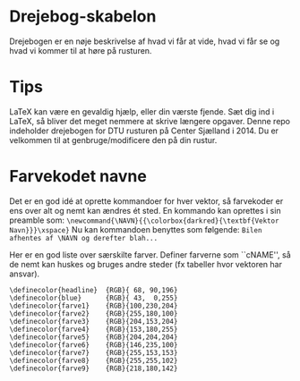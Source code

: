 # Drejebog-skabelon
Drejebogen er en nøje beskrivelse af hvad vi får at vide, hvad vi får se og hvad vi kommer til at høre på rusturen.

# Tips
LaTeX kan være en gevaldig hjælp, eller din værste fjende. Sæt dig ind i LaTeX, så bliver det meget nemmere at skrive længere opgaver. Denne repo indeholder drejebogen for DTU rusturen på Center Sjælland i 2014. Du er velkommen til at genbruge/modificere den på din rustur.

# Farvekodet navne
Det er en god idé at oprette kommandoer for hver vektor, så farvekoder er ens over alt og nemt kan ændres ét sted. En kommando kan oprettes i sin preamble som:
``` \newcommand{\NAVN}{{\colorbox{darkred}{\textbf{Vektor Navn}}}\xspace} ```
Nu kan kommandoen benyttes som følgende: `Bilen afhentes af \NAVN og derefter blah...`

Her er en god liste over særskilte farver.
Definer farverne som ``cNAME'', så de nemt kan huskes og bruges andre steder (fx tabeller hvor vektoren har ansvar).
```
\definecolor{headline}  {RGB}{ 68, 90,196}
\definecolor{blue}      {RGB}{ 43,  0,255}
\definecolor{farve1}    {RGB}{100,230,204} 
\definecolor{farve2}    {RGB}{255,180,100} 
\definecolor{farve3}    {RGB}{204,153,204} 
\definecolor{farve4}    {RGB}{153,180,255} 
\definecolor{farve5}    {RGB}{204,204,204}
\definecolor{farve6}    {RGB}{146,235,100} 
\definecolor{farve7}    {RGB}{255,153,153} 
\definecolor{farve8}    {RGB}{255,255,102} 
\definecolor{farve9}    {RGB}{218,180,142} 
```
